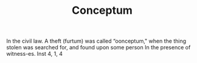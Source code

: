 ---
title: Conceptum
letter: C
permalink: "/definitions/bld-conceptum.html"
body: In the civil law. A theft (furtum) was called “oonceptum," when the thing stolen
  was searched for, and found upon some person In the presence of witness-es. Inst
  4, 1, 4
published_at: '2018-07-07'
source: Black's Law Dictionary 2nd Ed (1910)
layout: post
---